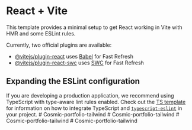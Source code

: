 # React + Vite

This template provides a minimal setup to get React working in Vite with HMR and some ESLint rules.

Currently, two official plugins are available:

- [@vitejs/plugin-react](https://github.com/vitejs/vite-plugin-react/blob/main/packages/plugin-react) uses [Babel](https://babeljs.io/) for Fast Refresh
- [@vitejs/plugin-react-swc](https://github.com/vitejs/vite-plugin-react/blob/main/packages/plugin-react-swc) uses [SWC](https://swc.rs/) for Fast Refresh

## Expanding the ESLint configuration

If you are developing a production application, we recommend using TypeScript with type-aware lint rules enabled. Check out the [TS template](https://github.com/vitejs/vite/tree/main/packages/create-vite/template-react-ts) for information on how to integrate TypeScript and [`typescript-eslint`](https://typescript-eslint.io) in your project.
#   C o s m i c - p o r t f o l i o - t a i l w i n d  
 #   C o s m i c - p o r t f o l i o - t a i l w i n d  
 #   C o s m i c - p o r t f o l i o - t a i l w i n d  
 #   C o s m i c - p o r t f o l i o - t a i l w i n d  
 